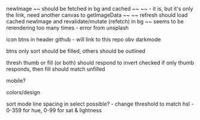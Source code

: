 newImage
  ~~ should be fetched in bg and cached ~~
  ~~  - it is, but it's only the link, need another canvas to getImageData ~~
  ~~ refresh should load cached newImage and revalidate/mutate (refetch) in bg ~~
  seems to be rerendering too many times - error from unsplash

icon btns in header
  github - will link to this repo obv
  darkmode

btns
  only sort should be filled, others should be outlined

thresh
  thumb or fill (or both) should respond to invert checked
  if only thumb responds, then fill should match unfilled

mobile?

colors/design

sort mode
  line spacing in select
  possible? - change threshold to match hsl - 0-359 for hue, 0-99 for sat & lightness
